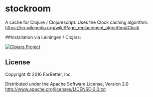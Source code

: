 # stockroom

A cache for Clojure / Clojurescript. Uses the Clock caching algorithm:
https://en.wikipedia.org/wiki/Page_replacement_algorithm#Clock

##Installation via Leiningen / Clojars:

[![Clojars Project](http://clojars.org/farbetter/stockroom/latest-version.svg)](http://clojars.org/farbetter/stockroom)

## License

Copyright © 2016 FarBetter, Inc.

Distributed under the Apache Software License, Version 2.0
http://www.apache.org/licenses/LICENSE-2.0.txt
